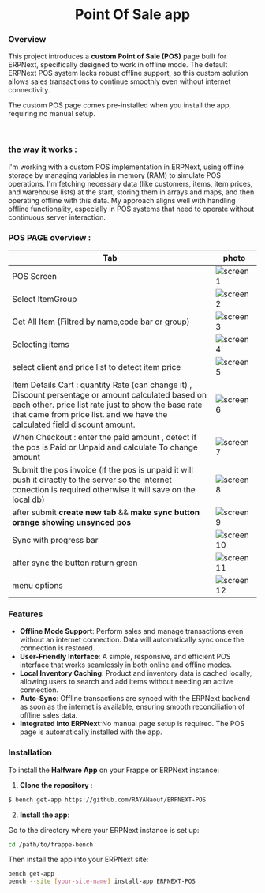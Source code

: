 <h1 align="center" >
  Point Of Sale app
</h1>

### Overview
This project introduces a **custom Point of Sale (POS)** page built for ERPNext, specifically designed to work in offline mode. The default ERPNext POS system lacks robust offline support, so this custom solution allows sales transactions to continue smoothly even without internet connectivity.

The custom POS page comes pre-installed when you install the app, requiring no manual setup.

<br>

### the way it works :
I'm working with a custom POS implementation in ERPNext, using offline storage by managing variables in memory (RAM) to simulate POS operations. I'm fetching necessary data (like customers, items, item prices, and warehouse lists) at the start, storing them in arrays and maps, and then operating offline with this data. My approach aligns well with handling offline functionality, especially in POS systems that need to operate without continuous server interaction.

### POS PAGE overview :
| Tab | photo |
|-----|-------|
|POS Screen                         | ![screen1](https://github.com/user-attachments/assets/0c20ab4c-d69f-4e77-8195-6bdca0f973bd)|
|Select ItemGroup                   | ![screen2](https://github.com/user-attachments/assets/329f88e2-793a-4c1c-82ee-1c2423fa7f47)|
|Get All Item (Filtred by name,code bar or group)             | ![screen3](https://github.com/user-attachments/assets/d44ecd0e-18e3-4ed4-94c5-c5aacce9fe88)|
|Selecting items                    | ![screen4](https://github.com/user-attachments/assets/ee198c63-8bdd-47dd-8667-6e39aa3baabc)|
|select client and price list to detect item price              | ![screen5](https://github.com/user-attachments/assets/d180966c-8ea2-419c-a78f-e71373ef6846)|
|Item Details Cart : quantity Rate (can change it) , Discount persentage or amount calculated based on each other. price list rate just to show the base rate that came from price list. and we have the calculated field discount  amount.                    | ![screen6](https://github.com/user-attachments/assets/fd98b052-90fd-4efa-a21b-ddc72499295d)|
|When Checkout : enter the paid amount , detect if the pos is Paid or Unpaid and calculate To change amount                     | ![screen7](https://github.com/user-attachments/assets/4d3f379b-b10f-41b0-8d50-89cab9523cf3)|
|Submit the pos invoice (if the pos is unpaid it will push it diractly to the server so the internet conection is required otherwise it will save on the local db)  | ![screen8](https://github.com/user-attachments/assets/aa9e31dc-57f7-4c57-b4eb-2af865431a7e)|
|after submit **create new tab** && **make sync button orange showing unsynced pos** | ![screen9](https://github.com/user-attachments/assets/b0e0eeb4-776d-454e-83e4-f2d5a605e474)|
|Sync with progress bar             | ![screen10](https://github.com/user-attachments/assets/d5375c99-dd45-4afb-8b62-111eb93777a5)|
|after sync the button return green | ![screen11](https://github.com/user-attachments/assets/13e05d96-abed-48cb-9aa6-e02e6af183c8)|
|menu options                       | ![screen12](https://github.com/user-attachments/assets/576b0c96-c44f-4e90-86ae-31d83816c60c)|






### Features
- **Offline Mode Support**: Perform sales and manage transactions even without an internet connection. Data will automatically sync once the connection is restored.
- **User-Friendly Interface**: A simple, responsive, and efficient POS interface that works seamlessly in both online and offline modes.
- **Local Inventory Caching**: Product and inventory data is cached locally, allowing users to search and add items without needing an active connection.
- **Auto-Sync**: Offline transactions are synced with the ERPNext backend as soon as the internet is available, ensuring smooth reconciliation of offline sales data.
- **Integrated into ERPNext**:No manual page setup is required. The POS page is automatically installed with the app.

### Installation
To install the **Halfware App** on your Frappe or ERPNext instance: 
1. **Clone the repository** : 
```bash
$ bench get-app https://github.com/RAYANaouf/ERPNEXT-POS
```
2. **Install the app**:

Go to the directory where your ERPNext instance is set up:
```bash
cd /path/to/frappe-bench
```
Then install the app into your ERPNext site:

```bash
bench get-app  
bench --site [your-site-name] install-app ERPNEXT-POS
```
